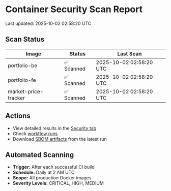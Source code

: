 # Container Security Scan Report

Last updated: 2025-10-02 02:58:20 UTC

## Scan Status

| Image | Status | Last Scan |
|-------|--------|-----------|
| portfolio-be | ✅ Scanned | 2025-10-02 02:58:20 UTC |
| portfolio-fe | ✅ Scanned | 2025-10-02 02:58:20 UTC |
| market-price-tracker | ✅ Scanned | 2025-10-02 02:58:20 UTC |

## Actions

- View detailed results in the [Security tab](https://github.com/ktenman/portfolio/security/code-scanning)
- Check [workflow runs](https://github.com/ktenman/portfolio/actions/workflows/trivy-scan.yml)
- Download [SBOM artifacts](https://github.com/ktenman/portfolio/actions/workflows/trivy-scan.yml) from the latest run

## Automated Scanning

- **Trigger:** After each successful CI build
- **Schedule:** Daily at 2 AM UTC
- **Scope:** All production Docker images
- **Severity Levels:** CRITICAL, HIGH, MEDIUM

